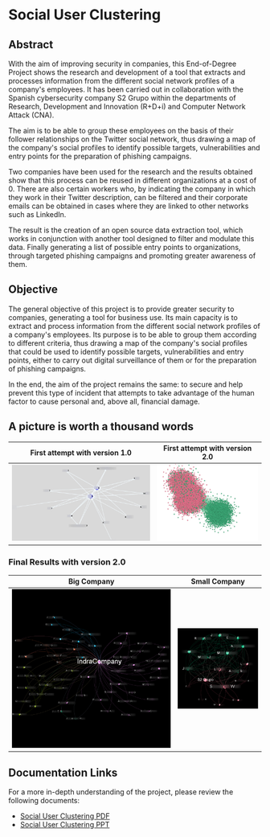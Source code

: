 # Social User Clustering

## Abstract
With the aim of improving security in companies, this End-of-Degree Project shows the research and development of a tool that extracts and processes information from the different social network profiles of a company's employees. It has been carried out in collaboration with the Spanish cybersecurity company S2 Grupo within the departments of Research, Development and Innovation (R+D+i) and Computer Network Attack (CNA).

The aim is to be able to group these employees on the basis of their follower relationships on the Twitter social network, thus drawing a map of the company's social profiles to identify possible targets, vulnerabilities and entry points for the preparation of phishing campaigns.

Two companies have been used for the research and the results obtained show that this process can be reused in different organizations at a cost of 0. There are also certain workers who, by indicating the company in which they work in their Twitter description, can be filtered and their corporate emails can be obtained in cases where they are linked to other networks such as LinkedIn.

The result is the creation of an open source data extraction tool, which works in conjunction with another tool designed to filter and modulate this data. Finally generating a list of possible entry points to organizations, through targeted phishing campaigns and promoting greater awareness of them.

## Objective
The general objective of this project is to provide greater security to companies, generating a tool for business use. Its main capacity is to extract and process information from the different social network profiles of a company's employees. Its purpose is to be able to group them according to different criteria, thus drawing a map of the company's social profiles that could be used to identify possible targets, vulnerabilities and entry points, either to carry out digital surveillance of them or for the preparation of phishing campaigns.

In the end, the aim of the project remains the same: to secure and help prevent this type of incident that attempts to take advantage of the human factor to cause personal and, above all, financial damage.

## A picture is worth a thousand words

First attempt with version 1.0           |  First attempt with version 2.0
:-------------------------:|:-------------------------:
![](https://github.com/h4ckt0m/SocialUserClustering/blob/1de82ec8d0c6769841f1646c80aaf05297077386/graphs/v1/s2_users_blur.png)  |  ![](https://github.com/h4ckt0m/SocialUserClustering/blob/1de82ec8d0c6769841f1646c80aaf05297077386/graphs/v2/first_attempt.png)

### Final Results with version 2.0

Big Company           |  Small Company
:-------------------------:|:-------------------------:
![](https://github.com/h4ckt0m/SocialUserClustering/blob/1de82ec8d0c6769841f1646c80aaf05297077386/graphs/v2/indra_users_filtered_blurred.png)  |  ![](https://github.com/h4ckt0m/SocialUserClustering/blob/1de82ec8d0c6769841f1646c80aaf05297077386/graphs/v2/s2_users_filtered_blur.png)

## Documentation Links
For a more in-depth understanding of the project, please review the following documents:
- [Social User Clustering PDF](https://github.com/h4ckt0m/SocialUserClustering/blob/1de82ec8d0c6769841f1646c80aaf05297077386/documentation/H%C3%A9ctor%20Palencia%20S%C3%A1nchez%20TFG%20Social%20User%20Clustering.pdf)
- [Social User Clustering PPT](https://github.com/h4ckt0m/SocialUserClustering/raw/refs/heads/main/documentation/H%C3%A9ctor%20Palencia%20S%C3%A1nchez%20TFG%20Social%20User%20Clustering.pptx)
